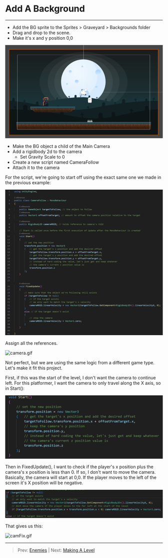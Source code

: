 # Add A Background
---

* Add the BG sprite to the Sprites > Graveyard > Backgrounds folder
* Drag and drop to the scene.
* Make it's x and y position 0,0

![img.png](img.png)

* Make the BG object a child of the Main Camera
* Add a rigidbody 2d to the camera
  * Set Gravity Scale to 0 
* Create a new script named CameraFollow
* Attach it to the camera

For the script, we're going to start off using the exact same one we made in the previous example:

![img_1.png](img_1.png)

Assign all the references.

![camera.gif](camera.gif)

Not perfect, but we are using the same logic from a different game type. Let's make it fit this project.

First, if this was the start of the level, I don't want the camera to continue left. For this platformer, I want
the camera to only travel along the X axis, so in Start():

![img_2.png](img_2.png)

Then in FixedUpdate(), I want to check if the player's x position plus the camera's x position is less than 0. If so, I 
don't want to move the camera. Basically, the camera will start at 0,0. If the player moves to the left of the screen it's 
X position will be negative.

![img_3.png](img_3.png)

That gives us this:

![camFix.gif](camFix.gif)

---
>Prev: [Enemies](07_Enemies%2FENEMIES.md) | Next: [Making A Level](09_Level%2FLEVEL.md)
